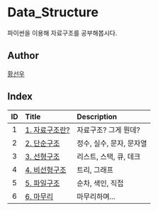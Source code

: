 # Data_Structure   
파이썬을 이용해 자료구조를 공부해봅시다.   

## Author
[황선우](https://github.com/SionHwang)   
   

## Index

|ID|Title|Description|
|:---:|:---|:---|
|1|[1. 자료구조란?](./001/README.md)|자료구조? 그게 뭔데?|
|2|[2. 단순구조](./002/README.md)|정수, 실수, 문자, 문자열|
|3|[3. 선형구조](./003/README.md)|리스트, 스택, 큐, 데크|
|4|[4. 비선형구조](./004/README.md)|트리, 그래프|
|5|[5. 파일구조](./005/README.md)|순차, 색인, 직접|
|6|[6. 마무리](./006/README.md)|마무리하며...|
